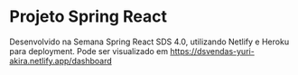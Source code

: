 # Projeto Spring React
Desenvolvido na Semana Spring React SDS 4.0, utilizando Netlify e Heroku para deployment. Pode ser visualizado em https://dsvendas-yuri-akira.netlify.app/dashboard
